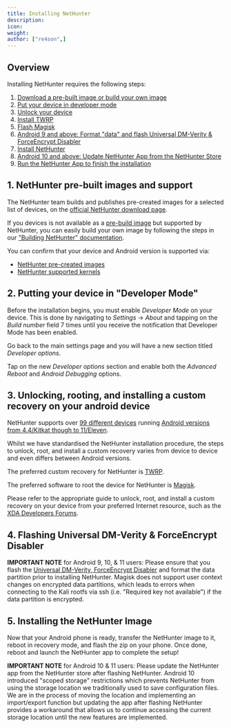 ```yaml
---
title: Installing NetHunter
description:
icon:
weight:
author: ["re4son",]
---
```


## Overview

Installing NetHunter requires the following steps:

1. [Download a pre-built image or build your own image](#1-nethunter-pre-built-images-and-support)
2. [Put your device in developer mode](#2-putting-your-device-in-developer-mode)
3. [Unlock your device](#3-unlocking-rooting-and-installing-a-custom-recovery-on-your-android-device)
4. [Install TWRP](#3-unlocking-rooting-and-installing-a-custom-recovery-on-your-android-device)
5. [Flash Magisk](#3-unlocking-rooting-and-installing-a-custom-recovery-on-your-android-device)
6. [Android 9 and above: Format "data" and flash Universal DM-Verity & ForceEncrypt Disabler](#4-flashing-universal-dm-verity--forceencrypt-disabler)
7. [Install NetHunter](#5-installing-the-nethunter-image)
8. [Android 10 and above: Update NetHunter App from the NetHunter Store](#5-installing-the-nethunter-image)
9. [Run the NetHunter App to finish the installation](#5-installing-the-nethunter-image)

## 1. NetHunter pre-built images and support

The NetHunter team builds and publishes pre-created images for a selected list of devices, on the [official NetHunter download page](/get-kali/#kali-mobile).

If you devices is not available as a [pre-build image](https://nethunter.kali.org/image-stats.html) but supported by NetHunter, you can easily build your own image by following the steps in our ["Building NetHunter" documentation](/docs/nethunter/building-nethunter/).

You can confirm that your device and Android version is supported via:

- [NetHunter pre-created images](https://nethunter.kali.org/images.html)
- [NetHunter supported kernels](https://nethunter.kali.org/kernels.html)

## 2. Putting your device in "Developer Mode"

Before the installation begins, you must enable _Developer Mode_ on your device.
This is done by navigating to _Settings_ -> _About_ and tapping on the _Build number_ field 7 times until you receive the notification that Developer Mode has been enabled.

Go back to the main settings page and you will have a new section titled _Developer options_.

Tap on the new _Developer options_ section and enable both the _Advanced Reboot_ and _Android Debugging_ options.

## 3. Unlocking, rooting, and installing a custom recovery on your android device

NetHunter supports over [99 different devices](https://nethunter.kali.org/images.html) running [Android versions from 4.4/Kitkat though to 11/Eleven](https://nethunter.kali.org/kernel-stats.html).

Whilst we have standardised the NetHunter installation procedure, the steps to unlock, root, and install a custom recovery varies from device to device and even differs between Android versions.

The preferred custom recovery for NetHunter is [TWRP](https://twrp.me/Devices/).

The preferred software to root the device for NetHunter is [Magisk](https://xdaforums.com/t/magisk-the-magic-mask-for-android.3473445/).

Please refer to the appropriate guide to unlock, root, and install a custom recovery on your device from your preferred Internet resource, such as the [XDA Developers Forums](https://xdaforums.com/).

## 4. Flashing Universal DM-Verity & ForceEncrypt Disabler

**IMPORTANT NOTE** for Android 9, 10, & 11 users: Please ensure that you flash the [Universal DM-Verity, ForceEncrypt Disabler](https://xdaforums.com/t/deprecated-universal-dm-verity-forceencrypt-disk-quota-disabler-11-2-2020.3817389/) and format the data partition prior to installing NetHunter.
Magisk does not support user context changes on encrypted data partitions, which leads to errors when connecting to the Kali rootfs via ssh (i.e. "Required key not available") if the data partition is encrypted.

## 5. Installing the NetHunter Image

Now that your Android phone is ready, transfer the NetHunter image to it, reboot in recovery mode, and flash the zip on your phone. Once done, reboot and launch the NetHunter app to complete the setup!

**IMPORTANT NOTE** for Android 10 & 11 users: Please update the NetHunter app from the NetHunter store after flashing NetHunter. Android 10 introduced "scoped storage" restrictions which prevents NetHunter from using the storage location we traditionally used to save configuration files. We are in the process of moving the location and implementing an import/export function but updating the app after flashing NetHunter provides a workaround that allows us to continue accessing the current storage location until the new features are implemented.
